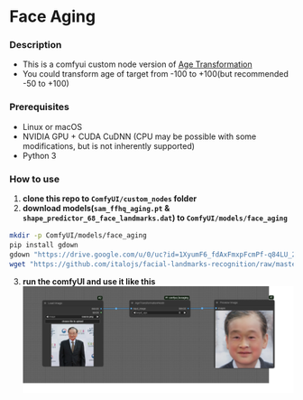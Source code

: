 # Face Aging

### Description
- This is a comfyui custom node version of [Age Transformation](https://github.com/yuval-alaluf/SAM)
- You could transform age of target from -100 to +100(but recommended -50 to +100)

### Prerequisites
- Linux or macOS
- NVIDIA GPU + CUDA CuDNN (CPU may be possible with some modifications, but is not inherently supported)
- Python 3

### How to use
1. **clone this repo to `ComfyUI/custom_nodes` folder**
2. **download models(`sam_ffhq_aging.pt` & `shape_predictor_68_face_landmarks.dat`) to `ComfyUI/models/face_aging`**
```bash
mkdir -p ComfyUI/models/face_aging
pip install gdown
gdown "https://drive.google.com/u/0/uc?id=1XyumF6_fdAxFmxpFcmPf-q84LU_22EMC&export=download" -O pretrained_models/sam_ffhq_aging.pt
wget "https://github.com/italojs/facial-landmarks-recognition/raw/master/shape_predictor_68_face_landmarks.dat"
```
3. **run the comfyUI and use it like this**
![Image](/workflow_example/workflow.png)
